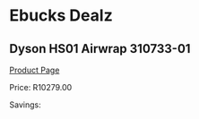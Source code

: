 
# Ebucks Dealz
## Dyson HS01 Airwrap 310733-01
[Product Page](https://www.ebucks.com/web/shop/productSelected.do?prodId=1205964637&catId=1186086453)

Price: R10279.00

Savings: 


	